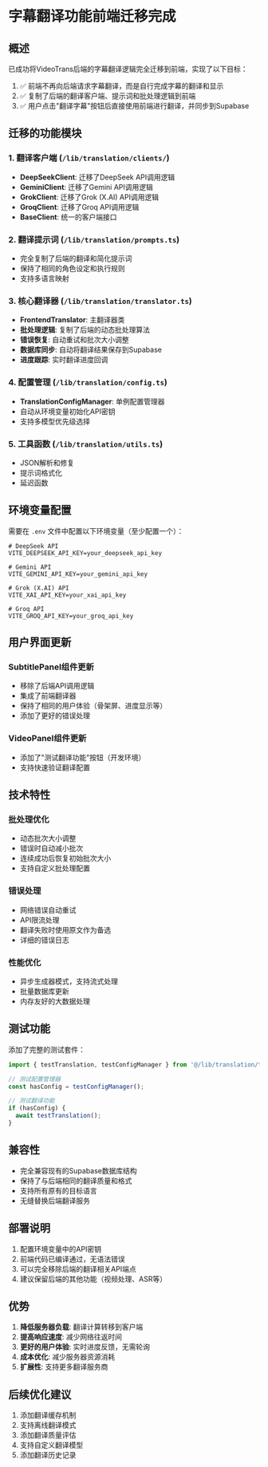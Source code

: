 # 字幕翻译功能前端迁移完成

## 概述

已成功将VideoTrans后端的字幕翻译逻辑完全迁移到前端，实现了以下目标：

1. ✅ 前端不再向后端请求字幕翻译，而是自行完成字幕的翻译和显示
2. ✅ 复制了后端的翻译客户端、提示词和批处理逻辑到前端
3. ✅ 用户点击"翻译字幕"按钮后直接使用前端进行翻译，并同步到Supabase

## 迁移的功能模块

### 1. 翻译客户端 (`/lib/translation/clients/`)
- **DeepSeekClient**: 迁移了DeepSeek API调用逻辑
- **GeminiClient**: 迁移了Gemini API调用逻辑  
- **GrokClient**: 迁移了Grok (X.AI) API调用逻辑
- **GroqClient**: 迁移了Groq API调用逻辑
- **BaseClient**: 统一的客户端接口

### 2. 翻译提示词 (`/lib/translation/prompts.ts`)
- 完全复制了后端的翻译和简化提示词
- 保持了相同的角色设定和执行规则
- 支持多语言映射

### 3. 核心翻译器 (`/lib/translation/translator.ts`)
- **FrontendTranslator**: 主翻译器类
- **批处理逻辑**: 复制了后端的动态批处理算法
- **错误恢复**: 自动重试和批次大小调整
- **数据库同步**: 自动将翻译结果保存到Supabase
- **进度跟踪**: 实时翻译进度回调

### 4. 配置管理 (`/lib/translation/config.ts`)
- **TranslationConfigManager**: 单例配置管理器
- 自动从环境变量初始化API密钥
- 支持多模型优先级选择

### 5. 工具函数 (`/lib/translation/utils.ts`)
- JSON解析和修复
- 提示词格式化
- 延迟函数

## 环境变量配置

需要在 `.env` 文件中配置以下环境变量（至少配置一个）：

```env
# DeepSeek API
VITE_DEEPSEEK_API_KEY=your_deepseek_api_key

# Gemini API  
VITE_GEMINI_API_KEY=your_gemini_api_key

# Grok (X.AI) API
VITE_XAI_API_KEY=your_xai_api_key

# Groq API
VITE_GROQ_API_KEY=your_groq_api_key
```

## 用户界面更新

### SubtitlePanel组件更新
- 移除了后端API调用逻辑
- 集成了前端翻译器
- 保持了相同的用户体验（骨架屏、进度显示等）
- 添加了更好的错误处理

### VideoPanel组件更新
- 添加了"测试翻译功能"按钮（开发环境）
- 支持快速验证翻译配置

## 技术特性

### 批处理优化
- 动态批次大小调整
- 错误时自动减小批次
- 连续成功后恢复初始批次大小
- 支持自定义批处理配置

### 错误处理
- 网络错误自动重试
- API限流处理
- 翻译失败时使用原文作为备选
- 详细的错误日志

### 性能优化
- 异步生成器模式，支持流式处理
- 批量数据库更新
- 内存友好的大数据处理

## 测试功能

添加了完整的测试套件：

```typescript
import { testTranslation, testConfigManager } from '@/lib/translation/test';

// 测试配置管理器
const hasConfig = testConfigManager();

// 测试翻译功能
if (hasConfig) {
  await testTranslation();
}
```

## 兼容性

- 完全兼容现有的Supabase数据库结构
- 保持了与后端相同的翻译质量和格式
- 支持所有原有的目标语言
- 无缝替换后端翻译服务

## 部署说明

1. 配置环境变量中的API密钥
2. 前端代码已编译通过，无语法错误
3. 可以完全移除后端的翻译相关API端点
4. 建议保留后端的其他功能（视频处理、ASR等）

## 优势

1. **降低服务器负载**: 翻译计算转移到客户端
2. **提高响应速度**: 减少网络往返时间
3. **更好的用户体验**: 实时进度反馈，无需轮询
4. **成本优化**: 减少服务器资源消耗
5. **扩展性**: 支持更多翻译服务商

## 后续优化建议

1. 添加翻译缓存机制
2. 支持离线翻译模式
3. 添加翻译质量评估
4. 支持自定义翻译模型
5. 添加翻译历史记录
